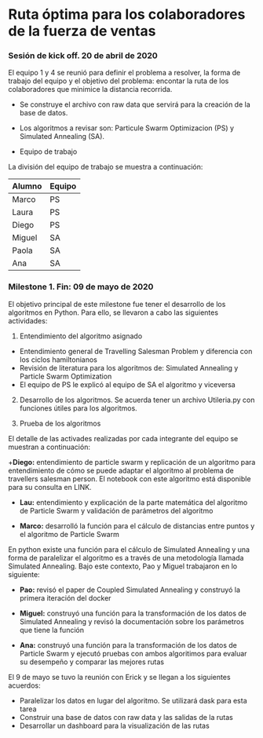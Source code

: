 Ruta óptima para los colaboradores de la fuerza de ventas
==============================

### Sesión de kick off. 20 de abril de 2020

El equipo 1 y 4 se reunió para definir el problema a resolver, la forma de trabajo del equipo y 
el objetivo del problema: encontar la ruta de los colaboradores que minimice la distancia recorrida.

+ Se construye el archivo con raw data que servirá para la creación de la base de datos.

+ Los algoritmos a revisar son: Particule Swarm Optimizacion (PS) y Simulated Annealing (SA).

+ Equipo de trabajo

La división del equipo de trabajo se muestra a continuación:

| Alumno | Equipo |
|--------|--------|
| Marco  | PS |
| Laura | PS |
| Diego | PS |
| Miguel | SA |
| Paola | SA |
| Ana   | SA |


### Milestone 1. Fin: 09 de mayo de 2020

El objetivo principal de este milestone fue tener el desarrollo de los algoritmos en Python. Para ello, se llevaron a cabo las siguientes actividades: 

1. Entendimiento del algoritmo asignado 

- Entendimiento general de Travelling Salesman Problem y diferencia con los ciclos hamiltonianos
- Revisión de literatura para los algoritmos de: Simulated Annealing y Particle Swarm Optimization
- El equipo de PS le explicó al equipo de SA el algoritmo y viceversa
  
2. Desarrollo de los algoritmos. Se acuerda tener un archivo Utileria.py con funciones útiles para los algoritmos. 

3. Prueba de los algoritmos

El detalle de las activades realizadas por cada integrante del equipo se muestran a continuación: 

+**Diego:** entendimiento de particle swarm y replicación de un algoritmo para entendimiento de cómo se puede 
adaptar el algoritmo al problema de travellers salesman person. El notebook con este algoritmo está disponible para su consulta en LINK.

+ **Lau:** entendimiento y explicación de la parte matemática del algoritmo de Particle Swarm y validación de parámetros del algoritmo 

+ **Marco:** desarrolló la función para el cálculo de distancias entre puntos y el algoritmo de Particle Swarm

En python existe una función para el cálculo de Simulated Annealing y una forma de paralelizar el algoritmo es a través de una metodología llamada
Simulated Annealing. Bajo este contexto, Pao y Miguel trabajaron en lo siguiente: 

+ **Pao:** revisó el paper de Coupled Simulated Annealing y construyó la primera iteración del docker 

+ **Miguel:** construyó una función para la transformación de los datos de Simulated Annealing y revisó 
la documentación sobre los parámetros que tiene la función

+ **Ana:** construyó una función para la transformación de los datos de Particle Swarm y ejecutó pruebas con 
ambos algoritimos para evaluar su desempeño y comparar las mejores rutas

	
El 9 de mayo se tuvo la reunión con Erick y se llegan a los siguientes acuerdos: 
+ Paralelizar los datos en lugar del algoritmo. Se utilizará dask para esta tarea
+ Construir una base de datos con raw data y las salidas de la rutas
+ Desarrollar un dashboard para la visualización de las rutas
